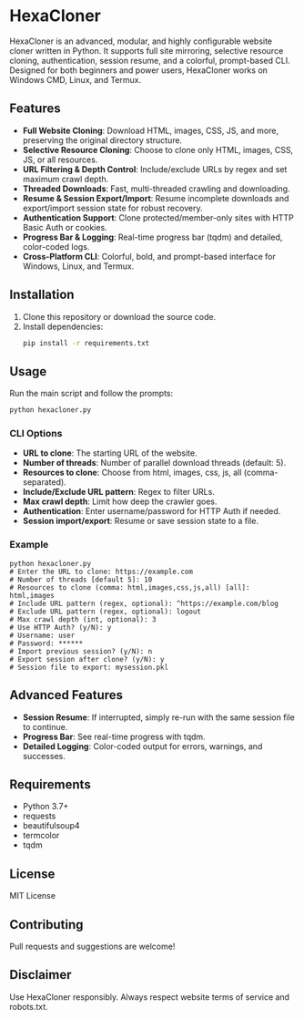# HexaCloner

HexaCloner is an advanced, modular, and highly configurable website cloner written in Python. It supports full site mirroring, selective resource cloning, authentication, session resume, and a colorful, prompt-based CLI. Designed for both beginners and power users, HexaCloner works on Windows CMD, Linux, and Termux.

## Features
- **Full Website Cloning**: Download HTML, images, CSS, JS, and more, preserving the original directory structure.
- **Selective Resource Cloning**: Choose to clone only HTML, images, CSS, JS, or all resources.
- **URL Filtering & Depth Control**: Include/exclude URLs by regex and set maximum crawl depth.
- **Threaded Downloads**: Fast, multi-threaded crawling and downloading.
- **Resume & Session Export/Import**: Resume incomplete downloads and export/import session state for robust recovery.
- **Authentication Support**: Clone protected/member-only sites with HTTP Basic Auth or cookies.
- **Progress Bar & Logging**: Real-time progress bar (tqdm) and detailed, color-coded logs.
- **Cross-Platform CLI**: Colorful, bold, and prompt-based interface for Windows, Linux, and Termux.

## Installation
1. Clone this repository or download the source code.
2. Install dependencies:
	```sh
	pip install -r requirements.txt
	```

## Usage
Run the main script and follow the prompts:

```sh
python hexacloner.py
```

### CLI Options
- **URL to clone**: The starting URL of the website.
- **Number of threads**: Number of parallel download threads (default: 5).
- **Resources to clone**: Choose from html, images, css, js, all (comma-separated).
- **Include/Exclude URL pattern**: Regex to filter URLs.
- **Max crawl depth**: Limit how deep the crawler goes.
- **Authentication**: Enter username/password for HTTP Auth if needed.
- **Session import/export**: Resume or save session state to a file.

### Example
```
python hexacloner.py
# Enter the URL to clone: https://example.com
# Number of threads [default 5]: 10
# Resources to clone (comma: html,images,css,js,all) [all]: html,images
# Include URL pattern (regex, optional): ^https://example.com/blog
# Exclude URL pattern (regex, optional): logout
# Max crawl depth (int, optional): 3
# Use HTTP Auth? (y/N): y
# Username: user
# Password: ******
# Import previous session? (y/N): n
# Export session after clone? (y/N): y
# Session file to export: mysession.pkl
```

## Advanced Features
- **Session Resume**: If interrupted, simply re-run with the same session file to continue.
- **Progress Bar**: See real-time progress with tqdm.
- **Detailed Logging**: Color-coded output for errors, warnings, and successes.

## Requirements
- Python 3.7+
- requests
- beautifulsoup4
- termcolor
- tqdm

## License
MIT License

## Contributing
Pull requests and suggestions are welcome!

## Disclaimer
Use HexaCloner responsibly. Always respect website terms of service and robots.txt.
